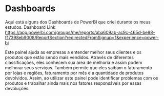 # Dashboards
Aqui está alguns dos Dashboards de PowerBI que criei durante os meus estudos.
Dashboard Link: https://app.powerbi.com/groups/me/reports/aba609ab-ac9c-465d-be88-f17398eb9008/ReportSection?redirectedFromSignup=1&experience=power-bi

Este painel ajuda as empresas a entender melhor seus clientes e os produtos que estão sendo mais vendidos. Através de diferentes classificações, eles conhecem sua área de melhoria e assim podem melhorar seus serviços. 
Também permite que eles saibam o faturamento por lojas e regiões, faturamento por mês e a quantidade de produtos devolvidos. 
Assim, ao utilizar este painel pode identificar problemas com os produtos e trabalhar ainda mais nos fatores responsáveis ​​por essas devoluções.

